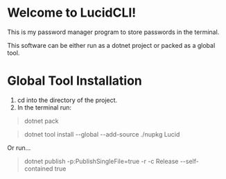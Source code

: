 # Welcome to LucidCLI!

This is my password manager program to store passwords in the terminal.

This software can be either run as a dotnet project or packed as a global tool.


# Global Tool Installation

1. cd into the directory of the project.
2. In the terminal run: 
  > dotnet pack
  
  > dotnet tool install --global --add-source ./nupkg Lucid

Or run...

  > dotnet publish -p:PublishSingleFile=true -r <your-os> -c Release --self-contained true
